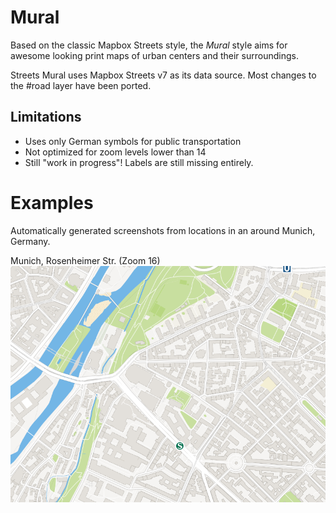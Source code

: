 # Mural

Based on the classic Mapbox Streets style, the *Mural* style aims for awesome
looking print maps of urban centers and their surroundings.

Streets Mural uses Mapbox Streets v7 as its data source. Most changes to the
#road layer have been ported.

## Limitations
* Uses only German symbols for public transportation
* Not optimized for zoom levels lower than 14
* Still "work in progress"! Labels are still missing entirely.

# Examples

Automatically generated screenshots from locations in an around Munich, Germany.

Munich, Rosenheimer Str. (Zoom 16)
![Munich, Central, Zoom 16](screenshots/16_11.592400074005127_48.13142150614048.png?raw=true "Munich, Central, Zoom 16")
